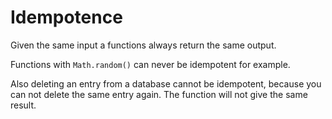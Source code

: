 # Idempotence

Given the same input a functions always return the same output.

Functions with `Math.random()` can never be idempotent for example.

Also deleting an entry from a database cannot be idempotent, because you can not delete the same entry again. The function will not give the same result.
